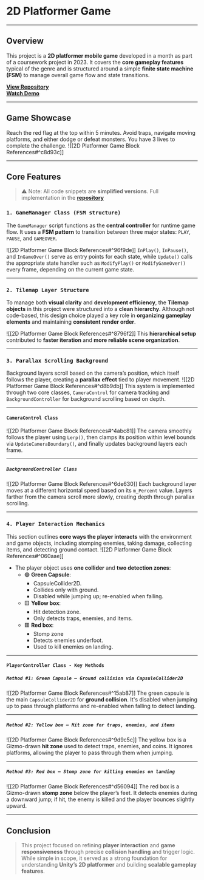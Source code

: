 # **2D Platformer Game**
---
## **Overview**
This project is a **2D platformer mobile game** developed in a month as part of a coursework project in 2023. It covers the **core gameplay features** typical of the genre and is structured around a simple **finite state machine (FSM)** to manage overall game flow and state transitions.

[**View Repository**](https://github.com/Woo95/Unity_Mobile_Game_Woo)<br/>[**Watch Demo**](https://youtu.be/klfbza0nP0Q)

---
## **Game Showcase**

Reach the red flag at the top within 5 minutes. Avoid traps, navigate moving platforms, and either dodge or defeat monsters. You have 3 lives to complete the challenge.
![[2D Platformer Game Block References#^c8d93c]]

---
## **Core Features**
> ⚠️ Note: All code snippets are **simplified versions**. Full implementation in the [**repository**](https://github.com/Woo95/Unity_Mobile_Game_Woo)
### `1. GameManager Class (FSM structure)`
The `GameManager` script functions as the **central controller** for runtime game flow. It uses a **FSM pattern** to transition between three major states: `PLAY`, `PAUSE`, and `GAMEOVER`.

![[2D Platformer Game Block References#^96f9de]]
`InPlay()`, `InPause()`, and `InGameOver()` serve as entry points for each state, while `Update()` calls the appropriate state handler such as `ModifyPlay()` or `ModifyGameOver()` every frame, depending on the current game state.

---
### `2. Tilemap Layer Structure`
To manage both **visual clarity** and **development efficiency**, the **Tilemap objects** in this project were structured into a **clean hierarchy**. Although not code-based, this design choice played a key role in **organizing gameplay elements** and maintaining **consistent render order**.

![[2D Platformer Game Block References#^8796f2]]
This **hierarchical setup** contributed to **faster iteration** and **more reliable scene organization**.

---
### `3. Parallax Scrolling Background`
Background layers scroll based on the camera’s position, which itself follows the player, creating a **parallax effect** tied to player movement.
![[2D Platformer Game Block References#^d8b9db]]
This system is implemented through two core classes, `CameraControl` for camera tracking and `BackgroundController` for background scrolling based on depth.

---
#### `CameraControl Class`
![[2D Platformer Game Block References#^4abc81]]
The camera smoothly follows the player using `Lerp()`, then clamps its position within level bounds via `UpdateCameraBoundary()`, and finally updates background layers each frame.

---
##### `BackgroundController Class`
![[2D Platformer Game Block References#^6de630]]
Each background layer moves at a different horizontal speed based on its `m_Percent` value. Layers farther from the camera scroll more slowly, creating depth through parallax scrolling.

---
### `4. Player Interaction Mechanics`
This section outlines **core ways the player interacts** with the environment and game objects, including stomping enemies, taking damage, collecting items, and detecting ground contact.
![[2D Platformer Game Block References#^060aae]]

- The player object uses **one collider** and **two detection zones**:
  - 🟢 **Green Capsule**:
    - CapsuleCollider2D.
    - Collides only with ground.
    - Disabled while jumping up; re-enabled when falling.
  - 🟨 **Yellow box**: 
    - Hit detection zone.
    - Only detects traps, enemies, and items.
  - 🟥 **Red box**: 
    - Stomp zone
    - Detects enemies underfoot.
    - Used to kill enemies on landing.      

---
#### `PlayerController Class - Key Methods`

##### `Method #1: Green Capsule – Ground collision via CapsuleCollider2D`
![[2D Platformer Game Block References#^15ab87]]
The green capsule is the main `CapsuleCollider2D` for **ground collision**. It's disabled when jumping up to pass through platforms and re-enabled when falling to detect landing.

---
##### `Method #2: Yellow box – Hit zone for traps, enemies, and items`
![[2D Platformer Game Block References#^9d9c5c]]
The yellow box is a Gizmo-drawn **hit zone** used to detect traps, enemies, and coins. It ignores platforms, allowing the player to pass through them when jumping.

---
##### `Method #3: Red box – Stomp zone for killing enemies on landing`
![[2D Platformer Game Block References#^d56094]]
The red box is a Gizmo-drawn **stomp zone** below the player’s feet. It detects enemies during a downward jump; if hit, the enemy is killed and the player bounces slightly upward.

---
## **Conclusion**
> This project focused on refining **player interaction** and **game responsiveness** through precise **collision handling** and trigger logic. While simple in scope, it served as a strong foundation for understanding **Unity’s 2D platformer** and building **scalable gameplay features**.